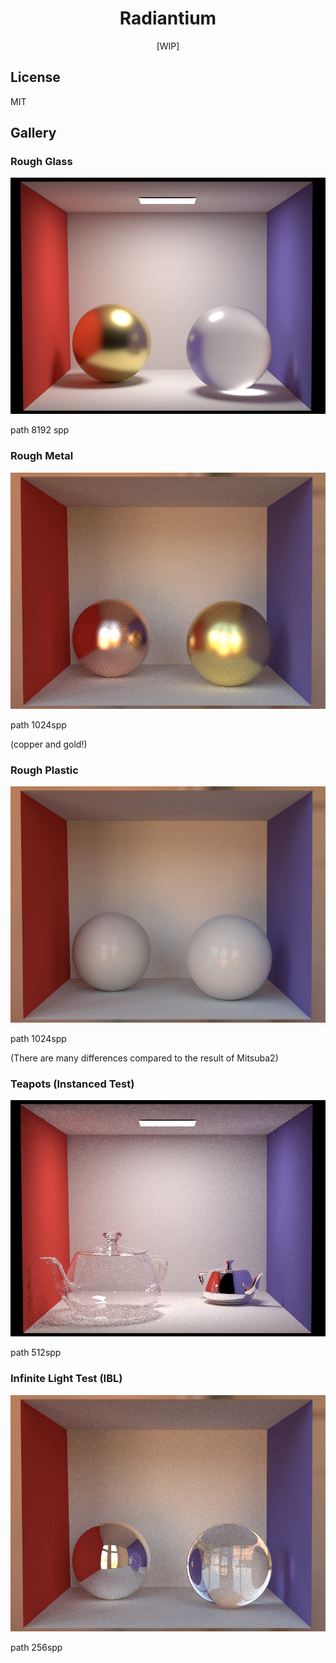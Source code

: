 <h1 align="center">Radiantium</h1>
<p align="center">[WIP]</p>

## License

MIT

## Gallery

### Rough Glass

<img src="Gallery/test_rough_glass.png"  />

path 8192 spp

### Rough Metal

<img src="Gallery/test_rough_metal.png"  />

path 1024spp

(copper and gold!)

### Rough Plastic

<img src="Gallery/test_rough_plastic.png"  />

path 1024spp

(There are many differences compared to the result of Mitsuba2)

### Teapots (Instanced Test)

<img src="Gallery/teapot.png"  />

path 512spp

### Infinite Light Test (IBL)

<img src="Gallery/ibl_test.png"  />

path 256spp